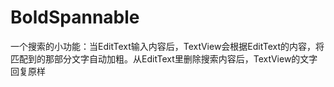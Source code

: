 # BoldSpannable
一个搜索的小功能：当EditText输入内容后，TextView会根据EditText的内容，将匹配到的那部分文字自动加粗。从EditText里删除搜索内容后，TextView的文字回复原样
